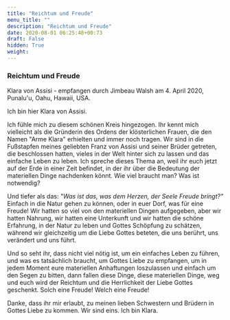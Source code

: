 ```yaml
---
title: "Reichtum und Freude"
menu_title: ""
description: "Reichtum und Freude"
date: 2020-08-01 06:25:48+00:73
draft: False
hidden: True
weight:
---
```

### Reichtum und Freude

Klara von Assisi - empfangen durch Jimbeau Walsh am 4. April 2020, Punalu'u, Oahu, Hawaii, USA.

Ich bin hier Klara von Assisi.

Ich fühle mich zu diesem schönen Kreis hingezogen. Ihr kennt mich vielleicht als die Gründerin des Ordens der klösterlichen Frauen, die den Namen "Arme Klara" erhielten und immer noch tragen. Wir sind in die Fußstapfen meines geliebten Franz von Assisi und seiner Brüder getreten, die beschlossen hatten, vieles in der Welt hinter sich zu lassen und das einfache Leben zu leben. Ich spreche dieses Thema an, weil ihr euch jetzt auf der Erde in einer Zeit befindet, in der ihr über die Bedeutung der materiellen Dinge nachdenken könnt. Wie viel braucht man? Was ist notwendig?

Und tiefer als das: *"Was ist das, was dem Herzen, der Seele Freude bringt?"* Einfach in die Natur gehen zu können, oder in euer Dorf, was für eine Freude! Wir hatten so viel von den materiellen Dingen aufgegeben, aber wir hatten Nahrung, wir hatten eine Unterkunft und wir hatten die schöne Erfahrung, in der Natur zu leben und Gottes Schöpfung zu schätzen, während wir gleichzeitig um die Liebe Gottes beteten, die uns berührt, uns verändert und uns führt.

Und so seht ihr, dass nicht viel nötig ist, um ein einfaches Leben zu führen, und was es tatsächlich braucht, um Gottes Liebe zu empfangen, um in jedem Moment eure materiellen Anhaftungen loszulassen und einfach um den Segen zu bitten, dann fallen diese Dinge, diese materiellen Dinge, weg und euch wird der Reichtum und die Herrlichkeit der Liebe Gottes geschenkt. Solch eine Freude! Welch eine Freude!

Danke, dass ihr mir erlaubt, zu meinen lieben Schwestern und Brüdern in Gottes Liebe zu kommen. Wir sind eins.  Ich bin Klara.
